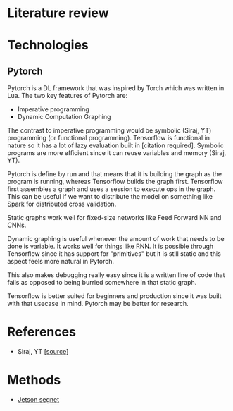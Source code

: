 # Literature review

# Technologies

## Pytorch

Pytorch is a DL framework that was inspired by Torch which was written in Lua. The two key features of Pytorch are:

- Imperative programming
- Dynamic Computation Graphing

The contrast to imperative programming would be symbolic (Siraj, YT) programming (or functional programming). Tensorflow is functional in nature so it has a lot of lazy evaluation built in [citation required]. Symbolic programs are more efficient since it can reuse variables and memory (Siraj, YT).

Pytorch is define by run and that means that it is building the graph as the program is running, whereas Tensorflow builds the graph first. Tensorflow first assembles a graph and uses a session to execute ops in the graph. This can be useful if we want to distribute the model on something like Spark for distributed cross validation.

Static graphs work well for fixed-size networks like Feed Forward NN and CNNs.

Dynamic graphing is useful whenever the amount of work that needs to be done is variable. It works well for things like RNN. It is possible through Tensorflow since it has support for "primitives" but it is still static and this aspect feels more natural in Pytorch.

This also makes debugging really easy since it is a written line of code that fails as opposed to being burried somewhere in that static graph.

Tensorflow is better suited for beginners and production since it was built with that usecase in mind.
Pytorch may be better for research.

# References

- Siraj, YT [[source](https://www.youtube.com/watch?v=nbJ-2G2GXL0)]

# Methods

- [Jetson segnet](https://github.com/dusty-nv/jetson-inference/blob/master/docs/segnet-console-2.md#segmenting-images-from-the-command-line)
